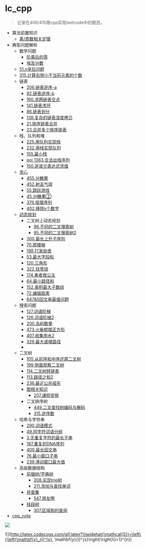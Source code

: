 # lc_cpp

>  记录在406/415用cpp实现leetcode中的题目。

* 算法前置知识
  * [素/质数相关定理](./note/前置知识/素数.md)
* 典型问题解析
  * 数学问题
    * [阶乘后的零](./note/数学问题/阶乘后的零.md)
    * [埃及分数](./note/数学问题/埃及分数.md)
  * [51.n皇后问题](./note/n皇后.md)
  * [315.计算右侧小于当前元素的个数](./note/逆序数.md)
  * 链表
    * [206.链表逆序-a](./note/链表/链表逆序-a.md)
    * [92.链表逆序-b](./note/链表/链表逆序-b.md)
    * [160.求两链表交点](./note/链表/求两链表交点.md)
    * [141.链表求环](./note/链表/链表求环.md)
    * [86.链表划分](./note/链表/链表划分.md)
    * [138.复杂的链表深度拷贝](./note/链表/复杂的链表的深度拷贝.md)
    * [21.排序链表合并](./note/链表/排序链表合并.md)
    * [23.合并多个排序链表](./note/链表/合并多个排序链表.md)
  * 栈、队列和堆
    * [225.用队列实现栈](./note/栈队列堆/用队列实现栈.md)
    * [232.用栈实现队列](./note/栈队列堆/用栈实现队列.md)
    * [155.最小栈](./note/栈队列堆/最小栈.md)
    * [poj 1363.合法出栈序列](./note/栈队列堆/合法出栈序列.md)
    * [150.逆波兰表达式求值](./note/栈队列堆/逆波兰表达式求值.md)
  * [贪心](./note/贪心/贪心预备知识.md)
    * [455.分糖果](./note/贪心/分糖果.md)
    * [452.射击气球](./note/贪心/射击气球.md)
    * [55.跳跃游戏](./note/贪心/跳跃游戏.md)
    * [45.分糖果②](./note/贪心/跳跃游戏2.md)
    * [376.摇摆序列](./note/贪心/摇摆序列.md)
    * [402.移除`k`个数字](./note/贪心/移除k个数字.md)
  * [动态规划](./note/动态规划/动态规划原理.md)
    * 二叉树上动态规划
      * [96.不同的二叉搜索树](./note/动态规划/二叉树/不同的二叉搜索树.md)
      * [95.不同的二叉搜索树2](./note/动态规划/二叉树/不同的二叉搜索树2.md)
    * [300.最长上升子序列](./note/动态规划/最长上升子序列.md)
    * [70.爬楼梯](./note/动态规划/爬楼梯.md)
    * [198.打家劫舍](./note/动态规划/打家劫舍.md)
    * [53.最大字段和](./note/动态规划/最大字段和.md)
    * [120.三角形](./note/动态规划/三角形.md)
    * [322.找零钱](./note/动态规划/找零钱.md)
    * [174.勇者救公主](./note/动态规划/地牢游戏.md)
    * [64.最小路径和](./note/动态规划/最小路径和.md)
    * [152.乘积最大子数组](./note/动态规划/乘积最大子数组.md)
    * [72.编辑距离](./note/动态规划/编辑距离.md)
    * [647&5回文串最值问题](./note/动态规划/回文串最值问题.md)
  * 搜索问题
    * [127.词语阶梯](./note/搜索/词语阶梯.md)
    * [126.词语阶梯2](./note/搜索/词语阶梯2.md)
    * [200.岛屿数量](./note/搜索/岛屿数量.md)
    * [473.火柴棍摆正方形](./note/搜索/火柴棍摆正方形.md)
    * [407.收集雨水2](./note/搜索/收集雨水2.md)
    * [329.最大递增路径](./note/搜索/最大递增路径.md)
    * 
  * 二叉树
    * [105.从前序和中序还原二叉树](./note/二叉树与图/从前序和中序构造二叉树.md)
    * [199.侧面观察二叉树](./note/二叉树与图/侧面观察二叉树.md)
    * [114.二叉树转链表](./note/二叉树与图/二叉树转链表.md)
    * [113.路径之和2](./note/二叉树与图/路径之和2.md)
    * [236.最近公共祖先](./note/二叉树与图/最近的公共祖先.md)
    * [图相关知识](./note/二叉树与图/图相关知识.md)
      * [207.课程安排](./note/二叉树与图/课程安排.md)
    * 二叉排序树
      * [449.二叉查找树编码与解码](./note/二叉树与图/二叉排序树/二叉查找树编码与解码.md)
      * [315.逆序数](./note/二叉树与图/二叉排序树/逆序数.md)
  * 哈希与字符串
    * [290.词语模式](./note/哈希与字符串/词语模式.md)
    * [49.同字符词语分组](./note/哈希与字符串/同字符词语分组.md)
    * [3.无重复字符的最长子串](./note/哈希与字符串/无重复字符的最长子串.md)
    * [187.重复的DNA序列](./note/哈希与字符串/重复的DNA序列.md)
    * [409.最长回文串](./note/哈希与字符串/最长回文串.md)
    * [76.最小窗口子串](./note/哈希与字符串/最小窗口子串.md)
    * [239.滑动窗口最大值](./note/哈希与字符串/滑动窗口最大值.md)
  * 高级数据结构
    * [前缀树/字典树](./note/高级数据结构/Trie树_字典树.md)
      * [208.实现trie树](./note/高级数据结构/实现trie树.md)
      * [211.添加与查找单词](./note/高级数据结构/添加与查找单词.md)
    * [并查集](./note/高级数据结构/并查集.md)
      * [547.朋友圈](./note/高级数据结构/朋友圈个数.md)
    * [线段树](./note/高级数据结构/线段树.md)
      * [307.区域和的查询](./note/高级数据结构/区域和的查询.md)
* [cpp_note](./note/cpp/cpp_readme.md)

![](https://www.zhihu.com/equation?tex=P)

![](http://latex.codecogs.com/gif.latex?\\\widehat{\mathcal{S}}=\left\{\left(\mathbf{x}_{i}^{s}, \mathbf{y}_{i}^{s}\right)\right\}_{i=1}^{n})
